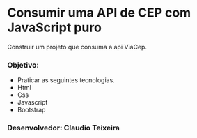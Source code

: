 # Consumir uma API de CEP com JavaScript puro

Construir um projeto que consuma a api ViaCep.

### Objetivo:

* Praticar as seguintes tecnologias.
* Html
* Css
* Javascript
* Bootstrap

### Desenvolvedor: Claudio Teixeira
